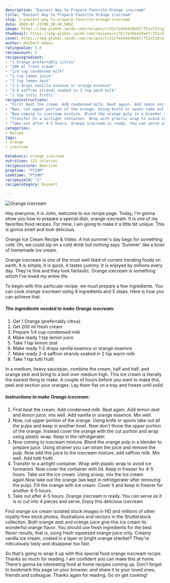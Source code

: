 ```yaml
---
description: "Easiest Way to Prepare Favorite Orange icecream"
title: "Easiest Way to Prepare Favorite Orange icecream"
slug: 2-easiest-way-to-prepare-favorite-orange-icecream
date: 2020-07-21T06:20:49.509Z
image: https://img-global.cpcdn.com/recipes/cc32cfe456439a97/751x532cq70/orange-icecream-recipe-main-photo.jpg
thumbnail: https://img-global.cpcdn.com/recipes/cc32cfe456439a97/751x532cq70/orange-icecream-recipe-main-photo.jpg
cover: https://img-global.cpcdn.com/recipes/cc32cfe456439a97/751x532cq70/orange-icecream-recipe-main-photo.jpg
author: Herbert Gomez
ratingvalue: 3.8
reviewcount: 5
recipeingredient:
- "1 Orange preferrably citrus"
- "200 ml fresh cream"
- "1/4 cup condensed milk"
- "1 tsp lemon juice"
- "1 tsp lemon zest"
- "1-2 drops vanilla essence or orange essence"
- "2-4 saffron strands soaked in 2 tsp warm milk"
- "1 tsp tutti frutti"
recipeinstructions:
- "First beat the cream. Add condensed milk. Beat again. Add lemon zest and lemon juice, mix well. Add vanilla or orange essence. Mix well."
- "Now, cut upper portion of the orange. Using knife or spoon take out all the pulps and keep in another bowl. Now don&#39;t throw the upper portion of the orange. Instead cover the orange with the cut portion and wrap using plastic wrap. Keep in the refridgerater."
- "Now coming to icecream mixture. Blend the orange pulp in a blender to prepare juice. Using strainer you can strain the juice and remove the pulp. Now add this juice to the icecream mixture, add saffron milk. Mix well. Add tutti frutti."
- "Transfer to a airtight container. Wrap with plastic wrap to avoid ice formarion. Now cover the container with lid. Keep in freezer for 4-5 hours. Take out the ice cream. Using scoop, mix the ice cream again.Now take out the orange (we kept in refridgerater after removing the pulp). Fill the orange with ice cream. Cover it and keep in freezer for another 4-5 hours."
- "Take out after 4-5 hours. Orange icecream is ready. You can serve as it is or cut into 4 pieces and serve. Enjoy this delicious icecream"
categories:
- Recipe
tags:
- orange
- icecream

katakunci: orange icecream 
nutrition: 123 calories
recipecuisine: American
preptime: "PT29M"
cooktime: "PT39M"
recipeyield: "2"
recipecategory: Dessert

---
```



![Orange icecream](https://img-global.cpcdn.com/recipes/cc32cfe456439a97/751x532cq70/orange-icecream-recipe-main-photo.jpg)

Hey everyone, it is John, welcome to our recipe page. Today, I'm gonna show you how to prepare a special dish, orange icecream. It is one of my favorites food recipes. For mine, I am going to make it a little bit unique. This is gonna smell and look delicious.

Orange Ice Cream Recipe &amp; Video. A hot summer&#39;s day begs for something cold. Oh, we could sip on a cold drink but nothing says &#39;Summer&#39; like a bowl of homemade ice cream.

Orange icecream is one of the most well liked of current trending foods on earth. It is simple, it is quick, it tastes yummy. It is enjoyed by millions every day. They're fine and they look fantastic. Orange icecream is something which I've loved my entire life.


To begin with this particular recipe, we must prepare a few ingredients. You can cook orange icecream using 8 ingredients and 5 steps. Here is how you can achieve that.

<!--inarticleads1-->

##### The ingredients needed to make Orange icecream:

1. Get 1 Orange (preferrably citrus)
1. Get 200 ml fresh cream
1. Prepare 1/4 cup condensed milk
1. Make ready 1 tsp lemon juice
1. Take 1 tsp lemon zest
1. Make ready 1-2 drops vanilla essence or orange essence
1. Make ready 2-4 saffron strands soaked in 2 tsp warm milk
1. Take 1 tsp tutti frutti


In a medium, heavy saucepan, combine the cream, half and half, and orange zest and bring to a boil over medium high. This ice cream is literally the easiest thing to make. A couple of hours before you want to make this, peel and section your oranges. Lay them flat on a tray and freeze until solid. 

<!--inarticleads2-->

##### Instructions to make Orange icecream:

1. First beat the cream. Add condensed milk. Beat again. Add lemon zest and lemon juice, mix well. Add vanilla or orange essence. Mix well.
1. Now, cut upper portion of the orange. Using knife or spoon take out all the pulps and keep in another bowl. Now don&#39;t throw the upper portion of the orange. Instead cover the orange with the cut portion and wrap using plastic wrap. Keep in the refridgerater.
1. Now coming to icecream mixture. Blend the orange pulp in a blender to prepare juice. Using strainer you can strain the juice and remove the pulp. Now add this juice to the icecream mixture, add saffron milk. Mix well. Add tutti frutti.
1. Transfer to a airtight container. Wrap with plastic wrap to avoid ice formarion. Now cover the container with lid. Keep in freezer for 4-5 hours. Take out the ice cream. Using scoop, mix the ice cream again.Now take out the orange (we kept in refridgerater after removing the pulp). Fill the orange with ice cream. Cover it and keep in freezer for another 4-5 hours.
1. Take out after 4-5 hours. Orange icecream is ready. You can serve as it is or cut into 4 pieces and serve. Enjoy this delicious icecream


Find orange ice cream isolated stock images in HD and millions of other royalty-free stock photos, illustrations and vectors in the Shutterstock collection. Both orange zest and orange juice give this ice cream its wonderful orange flavor. You should use fresh ingredients for the best flavor results; that is, using fresh squeezed orange juice only. Creamy vanilla ice cream, coated in a layer or bright orange sherbet? They&#39;re ridiculously tasty and disappear too fast. 

So that's going to wrap it up with this special food orange icecream recipe. Thanks so much for reading. I am confident you can make this at home. There's gonna be interesting food at home recipes coming up. Don't forget to bookmark this page on your browser, and share it to your loved ones, friends and colleague. Thanks again for reading. Go on get cooking!

